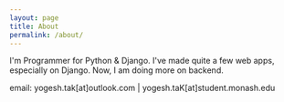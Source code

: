 ```yaml
---
layout: page
title: About
permalink: /about/
---
```


I'm Programmer for Python & Django. I've made quite a few web apps, especially on Django. Now, I am doing more on backend.

email: yogesh.tak[at]outlook.com  | yogesh.taK[at]student.monash.edu
